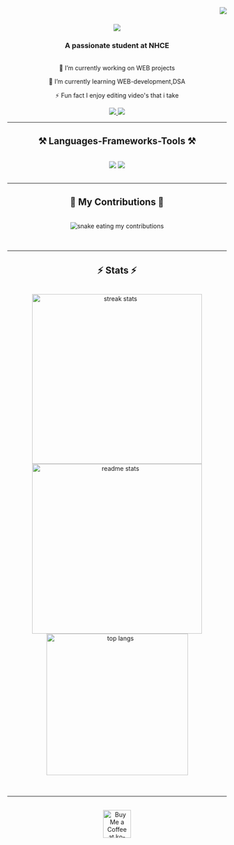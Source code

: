 <img align="right" src="https://visitor-badge.laobi.icu/badge?page_id=yourusername.yourusername" />
<h1 align="center">
    <img src="https://readme-typing-svg.herokuapp.com/?font=Righteous&size=35&center=true&vCenter=true&width=500&height=70&duration=4000&lines=Hi+There!+👋;+I'm+Rajendra+Naik!;" />
</h1>
<h3 align="center">A passionate student at NHCE</h3>
<br/>
<div align="center">
🔭 I’m currently working on WEB projects

🌱 I’m currently learning WEB-development,DSA

⚡ Fun fact I enjoy editing video's that i take

 </div>
<div align="center"> 
  <a href="mailto:rajendranaik1311@gmail.com">
    <img src="https://img.shields.io/badge/Gmail-333333?style=for-the-badge&logo=gmail&logoColor=red" />
  </a>
  <a href="https://www.linkedin.com/in/rajendra-naik-985977300/" target="_blank">
    <img src="https://img.shields.io/badge/LinkedIn-0077B5?style=for-the-badge&logo=linkedin&logoColor=white" target="_blank" />
  </a>
</div>
 <hr/>
<h2 align="center">⚒️ Languages-Frameworks-Tools ⚒️</h2>
<br/>
<div align="center">
    <img src="https://skillicons.dev/icons?i=python,tensorflow,pytorch,scikit-learn,html,css,vscode,github,figma,git,linux" />
    <img src="https://skillicons.dev/icons?i=javascript,typescript,react,nodejs,mongodb,mysql,flask,java" /><br>
</div>
<br/>
<hr/>
<div align="center">
  <h2>🐍 My Contributions 🐍</h2>
  <br>
  <img alt="snake eating my contributions" src="https://raw.githubusercontent.com/yourusername/yourusername/output/github-contribution-grid-snake.svg" />
<br/><br/><br/>

</div>
<hr/>
<h2 align="center">⚡ Stats ⚡</h2>
<br>
<div align=center>
  <img width=390 src="https://github-readme-streak-stats.herokuapp.com/?user=yourusername&count_private=true&theme=react&border_radius=10" alt="streak stats"/>
  <img width=390 src="https://github-readme-stats.vercel.app/api?username=yourusername&count_private=true&show_icons=true&theme=react&rank_icon=github&border_radius=10" alt="readme stats" />
  <br/>
  <img width=325 align="center" src="https://github-readme-stats.vercel.app/api/top-langs/?username=yourusername&hide=HTML&langs_count=8&layout=compact&theme=react&border_radius=10&size_weight=0.5&count_weight=0.5&exclude_repo=github-readme-stats" alt="top langs" />
</div>
<br/><br/>

<hr/>
<br/>
<div align="center">
<a href='https://ko-fi.com/yourusername' target='_blank'><img height='64' style='border:0px;height:64px;' src='https://storage.ko-fi.com/cdn/kofi1.png?v=3' border='0' alt='Buy Me a Coffee at ko-fi.com' /></a>
</div>
<br/>
